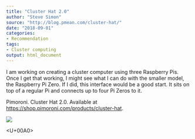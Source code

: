 ```yaml
---
title: "Cluster Hat 2.0"
author: "Steve Simon"
source: "http://blog.pmean.com/cluster-hat/"
date: "2018-09-01"
categories:
- Recommendation
tags:
- Cluster computing
output: html_document
---
```


I am working on creating a cluster computer using three Raspberry Pis.
Once I get that working, I might see what I can do with the smaller
model, the Raspberry Pi Zero. If I did, this interface would be a good
start. It sits on top of a regular Pi and connects up to four Pi Zeros
to it.

<!---More--->

Pimoroni. Cluster Hat 2.0. Available at
<https://shop.pimoroni.com/products/cluster-hat>.

![](http://www.pmean.com/new-images/18/cluster-hat01.png)



<U+00A0>



